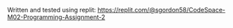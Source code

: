 Written and tested using replit: https://replit.com/@sgordon58/CodeSpace-M02-Programming-Assignment-2 

